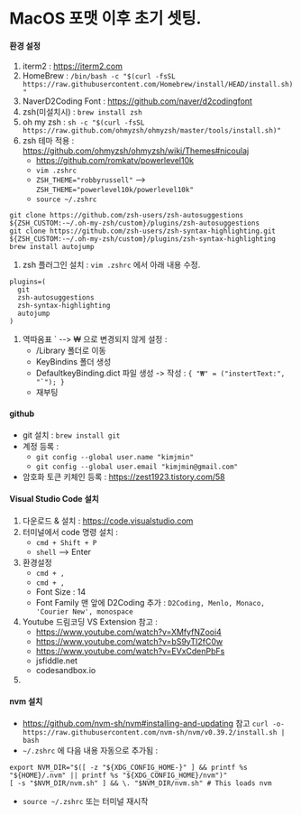 # MacOS 포맷 이후 초기 셋팅.

#### 환경 설정
1. iterm2 : https://iterm2.com
2. HomeBrew : `/bin/bash -c "$(curl -fsSL https://raw.githubusercontent.com/Homebrew/install/HEAD/install.sh)"`
3. NaverD2Coding Font : https://github.com/naver/d2codingfont
4. zsh(미설치시) : `brew install zsh`
5. oh my zsh : `sh -c "$(curl -fsSL https://raw.github.com/ohmyzsh/ohmyzsh/master/tools/install.sh)"`
6. zsh 테마 적용 : https://github.com/ohmyzsh/ohmyzsh/wiki/Themes#nicoulaj
   - https://github.com/romkatv/powerlevel10k
   - `vim .zshrc`
   - `ZSH_THEME="robbyrussell"` --> `ZSH_THEME="powerlevel10k/powerlevel10k"`
   - `source ~/.zshrc`
```
git clone https://github.com/zsh-users/zsh-autosuggestions ${ZSH_CUSTOM:-~/.oh-my-zsh/custom}/plugins/zsh-autosuggestions
git clone https://github.com/zsh-users/zsh-syntax-highlighting.git ${ZSH_CUSTOM:-~/.oh-my-zsh/custom}/plugins/zsh-syntax-highlighting
brew install autojump
```
1. zsh 플러그인 설치 : 
`vim .zshrc` 에서 아래 내용 수정.
```
plugins=(
  git
  zsh-autosuggestions
  zsh-syntax-highlighting
  autojump
)
```
1. 역따옴표 \` --> ₩ 으로 변경되지 않게 설정 : 
   - /Library 폴더로 이동
   - KeyBindins 폴더 생성
   - DefaultkeyBinding.dict 파일 생성 -> 작성 : ```{ "₩" = ("instertText:", "`"); }```
   - 재부팅

#### github
- git 설치 : `brew install git`
- 계정 등록 : 
   - `git config --global user.name "kimjmin"`
   - `git config --global user.email "kimjmin@gmail.com"`
- 암호화 토큰 키체인 등록 : https://zest1923.tistory.com/58

#### Visual Studio Code 설치
1. 다운로드 & 설치 : https://code.visualstudio.com
2. 터미널에서 code 명령 설치 : 
   - `cmd + Shift + P`
   - `shell` --> Enter
4. 환경설정
   - `cmd + ,`
   - `cmd + ,`
   - Font Size : 14
   - Font Family 맨 앞에 D2Coding 추가 : `D2Coding, Menlo, Monaco, 'Courier New', monospace`
5. Youtube 드림코딩 VS Extension 참고 : 
   - https://www.youtube.com/watch?v=XMfyfNZooi4
   - https://www.youtube.com/watch?v=bS9yTI2fC0w
   - https://www.youtube.com/watch?v=EVxCdenPbFs
   - jsfiddle.net 
   - codesandbox.io
6. 

#### nvm 설치
- https://github.com/nvm-sh/nvm#installing-and-updating 참고
```curl -o- https://raw.githubusercontent.com/nvm-sh/nvm/v0.39.2/install.sh | bash```
- `~/.zshrc` 에 다음 내용 자동으로 추가됨 : 
```
export NVM_DIR="$([ -z "${XDG_CONFIG_HOME-}" ] && printf %s "${HOME}/.nvm" || printf %s "${XDG_CONFIG_HOME}/nvm")"
[ -s "$NVM_DIR/nvm.sh" ] && \. "$NVM_DIR/nvm.sh" # This loads nvm
```
- `source ~/.zshrc` 또는 터미널 재시작


